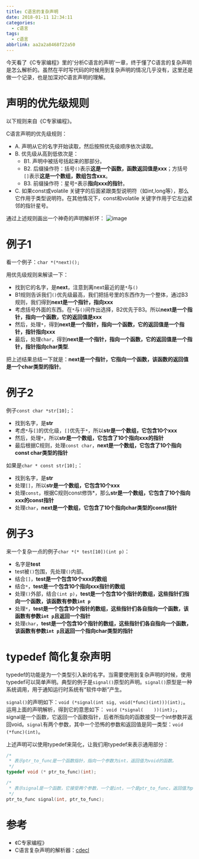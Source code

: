 ```yaml
---
title: C语言的复杂声明
date: 2018-01-11 12:34:11
categories:
  - c语言
tags: 
  - c语言
abbrlink: aa2a2a8468f22a50
---
```


今天看了《C专家编程》里的'分析C语言的声明'一章，终于懂了C语言的复杂声明是怎么解析的。虽然在平时写代码的时候用到复杂声明的情况几乎没有，这里还是做一个记录，也是加深对C语言声明的理解。

# 声明的优先级规则

以下规则来自《C专家编程》。

C语言声明的优先级规则：

- A.    声明从它的名字开始读取，然后按照优先级顺序依次读取。
- B.    优先级从高到低依次是：
    - B1.   声明中被括号括起来的那部分。
    - B2.   后缀操作符：括号`()`表示**这是一个函数，函数返回值是xxx**；方括号`[]`表示**这是一个数组，数组包含xxx**。
    - B3.   前缀操作符：星号`*`表示**指向xxx的指针**。
- C.    如果const或volatile 关键字的后面紧跟类型说明符（如int,long等），那么它作用于类型说明符。在其他情况下，const和volatile 关键字作用于它左边紧邻的指针星号。

通过上述规则画出一个神奇的声明解析环：
![image](http://oxnimkw03.bkt.clouddn.com/C_declaration.png)

# 例子1

看一个例子：`char *(*next)();`

用优先级规则来解读一下：
- 找到它的名字，是**next**，注意到离next最近的是`*`与`()`
- B1规则告诉我们`()`优先级最高，我们把括号里的东西作为一个整体，通过B3规则，我们得到**next是一个指针，指向xxx**
- 考虑括号外面的东西。在`*`与`()`间作出选择，B2优先于B3。所以**next是一个指针，指向一个函数，它的返回值是xxx**
- 然后，处理`*`，得到**next是一个指针，指向一个函数，它的返回值是一个指针，指针指向xxx**
- 最后，处理`char`，得到**next是一个指针，指向一个函数，它的返回值是一个指针，指针指向char类型**.

把上述结果总结一下就是：**next是一个指针，它指向一个函数，该函数的返回值是一个char类型的指针**。

# 例子2

例子`const char *str[10];`：

- 找到名字，是**str**
- 考虑`*`与`[]`的优化级，`[]`优先于`*`，所以**str是一个数组，它包含10个xxx**
- 然后，处理`*`，所以**str是一个数组，它包含了10个指向xxx的指针**
- 最后根据C规则，处理`const char`，**next是一个数组，它包含了10个指向const char类型的指针**

如果是`char * const str[10];`：
- 找到名字，是**str**
- 处理`[]`，所以**str是一个数组，它包含10个xxx**
- 处理`const`，根据C规则const修饰*，那么**str是一个数组，它包含了10个指向xxx的const指针**
- 处理`char`，**next是一个数组，它包含了10个指向char类型的const指针**

# 例子3

来一个复杂一点的例子`char *(* test[10])(int p)`：

- 名字是**test**
- test被`()`包围，先处理`()`内部。
- 结合`[]`，**test是一个包含10个xxx的数组**
- 结合`*`，**test是一个包含10个指向xxx指针的数组**
- 处理`()`外部，结合`(int p)`，**test是一个包含10个指针的数组，这些指针们指向一个函数，该函数有参数`int p`**
- 处理`*`，**test是一个包含10个指针的数组，这些指针们各自指向一个函数，该函数有参数`int p`且返回一个指针**
- 处理`char`，**test是一个包含10个指针的数组，这些指针们各自指向一个函数，该函数有参数`int p`且返回一个指向char类型的指针**

# typedef 简化复杂声明

typedef的功能是为一个类型引入新的名字。当需要使用到复杂声明的时候，使用typedef可以简单声明。典型的例子是`signal()`原型的声明。`signal()`原型是一种系统调用，用于通知运行时系统有“软件中断”产生。

`signal()`的声明如下：`void (*signal(int sig, void(*func)(int)))(int);`。运用上面的声明解析，得到它的意思如下：
`void (*signal(    ))(int);`，signal是一个函数，它返回一个函数指针，后者所指向的函数接受一个int参数并返回void。`signal`有两个参数，其中一个恐怖的参数和返回值是同一类型：`void (*func)(int)`。

上述声明可以使用typedef来简化，让我们用typedef来表示通用部分：
```c
/*
 * 表示ptr_to_func是一个函数指针，指向一个参数为int，返回值为void的函数。
 */
typedef void (* ptr_to_func)(int);

/*
 * 表示signal是一个函数，它接受两个参数，一个是int，一个是ptr_to_func，返回值为ptr_to_func。
 */
ptr_to_func signal(int, ptr_to_func);
```

# 参考

- 《C专家编程》
- C语言复杂声明的解析器：[cdecl](https://cdecl.org/)
